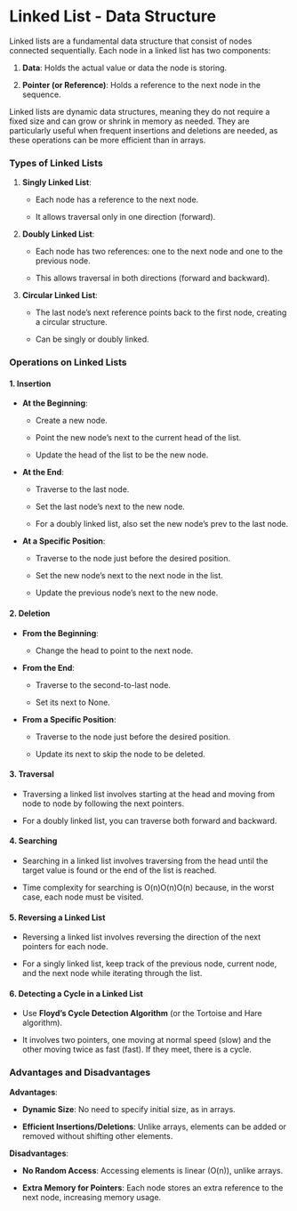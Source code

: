 <h1>Linked List - Data Structure</h1>
Linked lists are a fundamental data structure that consist of nodes connected sequentially. Each node in a linked list has two components:

1.  **Data**: Holds the actual value or data the node is storing.
    
2.  **Pointer (or Reference)**: Holds a reference to the next node in the sequence.
    

Linked lists are dynamic data structures, meaning they do not require a fixed size and can grow or shrink in memory as needed. They are particularly useful when frequent insertions and deletions are needed, as these operations can be more efficient than in arrays.

### Types of Linked Lists

1.  **Singly Linked List**:
    
    *   Each node has a reference to the next node.
        
    *   It allows traversal only in one direction (forward).
        
2.  **Doubly Linked List**:
    
    *   Each node has two references: one to the next node and one to the previous node.
        
    *   This allows traversal in both directions (forward and backward).
        
3.  **Circular Linked List**:
    
    *   The last node’s next reference points back to the first node, creating a circular structure.
        
    *   Can be singly or doubly linked.
        

### Operations on Linked Lists

#### 1\. **Insertion**

*   **At the Beginning**:
    
    *   Create a new node.
        
    *   Point the new node’s next to the current head of the list.
        
    *   Update the head of the list to be the new node.
        
*   **At the End**:
    
    *   Traverse to the last node.
        
    *   Set the last node’s next to the new node.
        
    *   For a doubly linked list, also set the new node’s prev to the last node.
        
*   **At a Specific Position**:
    
    *   Traverse to the node just before the desired position.
        
    *   Set the new node’s next to the next node in the list.
        
    *   Update the previous node’s next to the new node.
        

#### 2\. **Deletion**

*   **From the Beginning**:
    
    *   Change the head to point to the next node.
        
*   **From the End**:
    
    *   Traverse to the second-to-last node.
        
    *   Set its next to None.
        
*   **From a Specific Position**:
    
    *   Traverse to the node just before the desired position.
        
    *   Update its next to skip the node to be deleted.
        

#### 3\. **Traversal**

*   Traversing a linked list involves starting at the head and moving from node to node by following the next pointers.
    
*   For a doubly linked list, you can traverse both forward and backward.
    

#### 4\. **Searching**

*   Searching in a linked list involves traversing from the head until the target value is found or the end of the list is reached.
    
*   Time complexity for searching is O(n)O(n)O(n) because, in the worst case, each node must be visited.
    

#### 5\. **Reversing a Linked List**

*   Reversing a linked list involves reversing the direction of the next pointers for each node.
    
*   For a singly linked list, keep track of the previous node, current node, and the next node while iterating through the list.
    

#### 6\. **Detecting a Cycle in a Linked List**

*   Use **Floyd’s Cycle Detection Algorithm** (or the Tortoise and Hare algorithm).
    
*   It involves two pointers, one moving at normal speed (slow) and the other moving twice as fast (fast). If they meet, there is a cycle.
    

### Advantages and Disadvantages

**Advantages**:

*   **Dynamic Size**: No need to specify initial size, as in arrays.
    
*   **Efficient Insertions/Deletions**: Unlike arrays, elements can be added or removed without shifting other elements.
    

**Disadvantages**:

*   **No Random Access**: Accessing elements is linear (O(n)), unlike arrays.
    
*   **Extra Memory for Pointers**: Each node stores an extra reference to the next node, increasing memory usage.